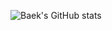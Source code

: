 ![Baek's GitHub stats](https://github-readme-stats.vercel.app/api?username=bysxx&show_icons=true&theme=merko)
